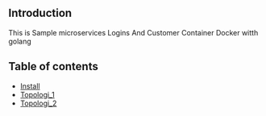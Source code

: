 ## Introduction
This is Sample microservices Logins And Customer Container Docker witth golang

## Table of contents
<!--ts-->
  * [Install](#install)
  * [Topologi_1](#topologi-1)
  * [Topologi_2](#topologi-2)
<!--te-->

